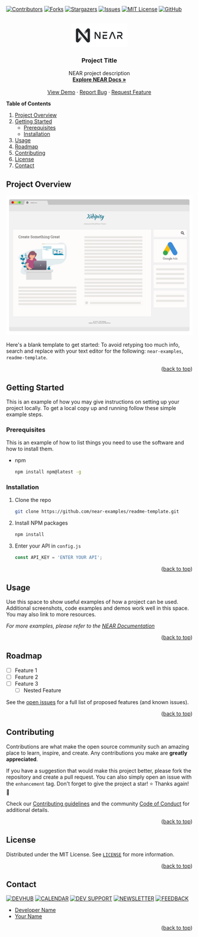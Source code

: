 <a name="readme-top"></a>

<!-- PROJECT SHIELDS -->
[![Contributors][contributors-shield]][contributors-url]
[![Forks][forks-shield]][forks-url]
[![Stargazers][stars-shield]][stars-url]
[![Issues][issues-shield]][issues-url]
[![MIT License][license-shield]][license-url]
[![GitHub][github-shield]][github-url]

<!-- PROJECT LOGO -->
<br />
<div align="center">
  <a href="https://github.com/near-examples/readme-template">
    <img src="https://github.com/near/docs/raw/master/website/static/docs/assets/near_logo.png" alt="Logo" width="30%" />
  </a>

<h3 align="center">Project Title</h3>

  <p align="center">
    NEAR project description
    <br />
    <a href="https://docs.near.org/"><strong>Explore NEAR Docs »</strong></a>
    <br />
    <br />
    <a href="https://github.com/near-examples/readme-template">View Demo</a>
    ·
    <a href="https://github.com/near-examples/readme-template/issues/new?labels=bug&template=bug-report.md">Report Bug</a>
    ·
    <a href="https://github.com/near-examples/readme-template/issues/new?labels=enhancement&template=request.md">Request Feature</a>
  </p>
</div>



<!-- TABLE OF CONTENTS -->
  <b>Table of Contents</b>
  <ol>
    <li>
      <a href="#project-overview">Project Overview</a>
    </li>
    <li>
      <a href="#getting-started">Getting Started</a>
      <ul>
        <li><a href="#prerequisites">Prerequisites</a></li>
        <li><a href="#installation">Installation</a></li>
      </ul>
    </li>
    <li><a href="#usage">Usage</a></li>
    <li><a href="#roadmap">Roadmap</a></li>
    <li><a href="#contributing">Contributing</a></li>
    <li><a href="#license">License</a></li>
    <li><a href="#contact">Contact</a></li>
  </ol>



<!-- ABOUT THE PROJECT -->
## Project Overview

[![Product Name Screen Shot][product-screenshot]](https://near.org)

Here's a blank template to get started: To avoid retyping too much info, search and replace with your text editor for the following: `near-examples`, `readme-template`.

<p align="right">(<a href="#readme-top">back to top</a>)</p>

<!-- GETTING STARTED -->
## Getting Started

This is an example of how you may give instructions on setting up your project locally.
To get a local copy up and running follow these simple example steps.

### Prerequisites

This is an example of how to list things you need to use the software and how to install them.
* npm
  ```sh
  npm install npm@latest -g
  ```

### Installation

1. Clone the repo
   ```sh
   git clone https://github.com/near-examples/readme-template.git
   ```
2. Install NPM packages
   ```sh
   npm install
   ```
3. Enter your API in `config.js`
   ```js
   const API_KEY = 'ENTER YOUR API';
   ```

<p align="right">(<a href="#readme-top">back to top</a>)</p>



<!-- USAGE EXAMPLES -->
## Usage

Use this space to show useful examples of how a project can be used. Additional screenshots, code examples and demos work well in this space. You may also link to more resources.

_For more examples, please refer to the [NEAR Documentation](https://docs.near.org)_

<p align="right">(<a href="#readme-top">back to top</a>)</p>



<!-- ROADMAP -->
## Roadmap

- [ ] Feature 1
- [ ] Feature 2
- [ ] Feature 3
    - [ ] Nested Feature

See the [open issues](https://github.com/near-examples/readme-template/issues) for a full list of proposed features (and known issues).

<p align="right">(<a href="#readme-top">back to top</a>)</p>



<!-- CONTRIBUTING -->
## Contributing

Contributions are what make the open source community such an amazing place to learn, inspire, and create. Any contributions you make are **greatly appreciated**.

If you have a suggestion that would make this project better, please fork the repository and create a pull request. You can also simply open an issue with the `enhancement` tag.
Don't forget to give the project a star! ⭐ Thanks again! 🙏

Check our [Contributing guidelines](CONTRIBUTING.md) and the community [Code of Conduct](CODE_OF_CONDUCT.md) for additional details.

<p align="right">(<a href="#readme-top">back to top</a>)</p>


<!-- LICENSE -->
## License

Distributed under the MIT License. See [`LICENSE`](LICENSE) for more information.

<p align="right">(<a href="#readme-top">back to top</a>)</p>


<!-- CONTACT -->
## Contact

[![DEVHUB](https://img.shields.io/badge/DEV_HUB-03BE09?style=for-the-badge)](https://neardevhub.org/)
[![CALENDAR](https://img.shields.io/badge/CALENDAR-F9F502?style=for-the-badge)](https://bit.ly/near-dev-calendar)
[![DEV SUPPORT](https://img.shields.io/badge/DEV_SUPPORT-BE0303?style=for-the-badge)](https://t.me/addlist/VyVjNaP190JlOGMx)
[![NEWSLETTER](https://img.shields.io/badge/NEWSLETTER-0087E5?style=for-the-badge)](https://newsletter.neardevhub.org/)
[![FEEDBACK](https://img.shields.io/badge/FEEDBACK-purple?style=for-the-badge)](https://github.com/orgs/near/discussions/new?category=dev-feedback)

- [Developer Name](https://github.com/github_username)
- [Your Name](https://github.com/github_username)

<p align="right">(<a href="#readme-top">back to top</a>)</p>


<!-- MARKDOWN LINKS & IMAGES -->
<!-- https://www.markdownguide.org/basic-syntax/#reference-style-links -->
[contributors-shield]: https://img.shields.io/github/contributors/near-examples/readme-template.svg?style=for-the-badge
[contributors-url]: https://github.com/near-examples/readme-template/graphs/contributors
[forks-shield]: https://img.shields.io/github/forks/near-examples/readme-template.svg?style=for-the-badge
[forks-url]: https://github.com/near-examples/readme-template/network/members
[stars-shield]: https://img.shields.io/github/stars/near-examples/readme-template.svg?style=for-the-badge
[stars-url]: https://github.com/near-examples/readme-template/stargazers
[issues-shield]: https://img.shields.io/github/issues/near-examples/readme-template.svg?style=for-the-badge
[issues-url]: https://github.com/near-examples/readme-template/issues
[license-shield]: https://img.shields.io/github/license/near-examples/readme-template.svg?style=for-the-badge
[license-url]: https://github.com/near-examples/readme-template/blob/master/LICENSE
[github-shield]: https://img.shields.io/badge/-GitHub-black.svg?style=for-the-badge&logo=github&colorB=555
[github-url]: https://github.com/near/
[product-screenshot]: https://github.com/othneildrew/Best-README-Template/raw/master/images/screenshot.png
